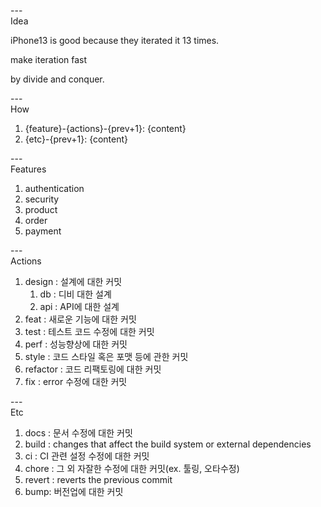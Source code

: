 ---\
Idea


iPhone13 is good because they iterated it 13 times.

make iteration fast

by divide and conquer.


---\
How

1. {feature}-{actions}-{prev+1}: {content}
2. {etc}-{prev+1}: {content}


---\
Features

1. authentication
2. security
3. product
4. order
5. payment


---\
Actions

1. design : 설계에 대한 커밋
    1. db : 디비 대한 설계
    2. api : API에 대한 설계
2. feat : 새로운 기능에 대한 커밋
3. test : 테스트 코드 수정에 대한 커밋
4. perf : 성능향상에 대한 커밋
5. style : 코드 스타일 혹은 포맷 등에 관한 커밋
6. refactor : 코드 리팩토링에 대한 커밋
7. fix : error 수정에 대한 커밋


---\
Etc

1. docs : 문서 수정에 대한 커밋
2. build : changes that affect the build system or external dependencies
3. ci : CI 관련 설정 수정에 대한 커밋
3. chore : 그 외 자잘한 수정에 대한 커밋(ex. 툴링, 오타수정)
4. revert : reverts the previous commit
4. bump: 버전업에 대한 커밋

